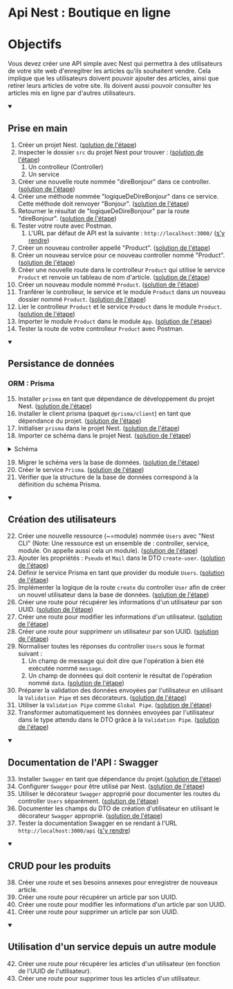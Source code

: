 # Api Nest : Boutique en ligne

# Objectifs

Vous devez créer une API simple avec Nest qui permettra à des utilisateurs de votre site web d'enregitrer les articles qu'ils souhaitent vendre. Cela implique que les utilisateurs doivent pouvoir ajouter des articles, ainsi que retirer leurs articles de votre site. Ils doivent aussi pouvoir consulter les articles mis en ligne par d'autres utilisateurs.

<details open><summary><h2>Prise en main</h2></summary>

1. Créer un projet Nest. ([solution de l'étape](https://github.com/benjGam/E-Commerce-API-NW/tree/01-cr%C3%A9er-un-projet-nest))
2. Inspecter le dossier `src` du projet Nest pour trouver : ([solution de l'étape](https://github.com/benjGam/E-Commerce-API-NW/tree/02-inspecter-src))
   1. Un controlleur (Controller)
   2. Un service
3. Créer une nouvelle route nommée "direBonjour" dans ce controller. ([solution de l'étape](https://github.com/benjGam/E-Commerce-API-NW/tree/03-cr%C3%A9er-une-route))
4. Créer une méthode nommée "logiqueDeDireBonjour" dans ce service. Cette méthode doit renvoyer "Bonjour". ([solution de l'étape](https://github.com/benjGam/E-Commerce-API-NW/tree/04-cr%C3%A9er-une-m%C3%A9thode-dans-un-service))
5. Retourner le résultat de "logiqueDeDireBonjour" par la route "direBonjour". ([solution de l'étape](https://github.com/benjGam/E-Commerce-API-NW/tree/05-retourner-le-resultat))
6. Tester votre route avec Postman.
   1. L'URL par défaut de API est la suivante : `http://localhost:3000/` ([s'y rendre](http://localhost:3000/))
7. Créer un nouveau controller appellé "Product". ([solution de l'étape](https://github.com/benjGam/E-Commerce-API-NW/tree/07-cr%C3%A9er-un-controller))
8. Créer un nouveau service pour ce nouveau controller nommé "Product". ([solution de l'étape](https://github.com/benjGam/E-Commerce-API-NW/tree/08-cr%C3%A9er-un-service))
9. Créer une nouvelle route dans le controlleur `Product` qui utilise le service `Product` et renvoie un tableau de nom d'article. ([solution de l'étape](https://github.com/benjGam/E-Commerce-API-NW/tree/09-cr%C3%A9er-une-route))
10. Créer un nouveau module nommé `Product`. ([solution de l'étape](https://github.com/benjGam/E-Commerce-API-NW/tree/10-cr%C3%A9er-un-module-product))
11. Tranférer le controlleur, le service et le module `Product` dans un nouveau dossier nommé `Product`. ([solution de l'étape](https://github.com/benjGam/E-Commerce-API-NW/tree/11-transf%C3%A9rer-dans-un-dossier))
12. Lier le controlleur `Product` et le service `Product` dans le module `Product`. ([solution de l'étape](https://github.com/benjGam/E-Commerce-API-NW/tree/12-lier-controller-et-service-au-module))
13. Importer le module `Product` dans le module `App`. ([solution de l'étape](https://github.com/benjGam/E-Commerce-API-NW/tree/13-importer-module-product-dans-module-app))
14. Tester la route de votre controlleur `Product` avec Postman.
</details>

<details open><summary><h2>Persistance de données</h2></summary>

### ORM : Prisma

15. Installer `prisma` en tant que dépendance de développement du projet Nest. ([solution de l'étape](https://github.com/benjGam/E-Commerce-API-NW/tree/15-installer-prisma))
16. Installer le client prisma (paquet `@prisma/client`) en tant que dépendance du projet. ([solution de l'étape](https://github.com/benjGam/E-Commerce-API-NW/tree/16-installer-le-client-prisma))
17. Initialiser `prisma` dans le projet Nest. ([solution de l'étape](https://github.com/benjGam/E-Commerce-API-NW/tree/17-initialiser-prisma))
18. Importer ce schéma dans le projet Nest. ([solution de l'étape](https://github.com/benjGam/E-Commerce-API-NW/tree/18-importer-le-sch%C3%A9ma))
<details>  
<summary>Schéma</summary>

```prisma
generator client {
  provider = "prisma-client-js"
}

datasource db {
  provider = "postgresql"
  url      = env("DB_URL")
}

model Products {
  UUID        String @id(map: "products_uuid") @unique() @default(uuid()) @db.VarChar(36) //UUIDv4
  Name        String @db.VarChar(50)
  Price       Int
  Description String @db.Text()
  authorUUID  String @db.VarChar(36) // Ref to UUIDv4
  Author      Users  @relation(map: "product_author", fields: [authorUUID], references: [UUID])
}

model Users {
  UUID     String     @id(map: "users_uuid") @unique() @default(uuid()) @db.VarChar(36) //UUIDv4
  Pseudo   String     @unique() @db.VarChar(50)
  Mail     String     @unique() @db.VarChar(75)
  Products Products[]
}
```

</details>

19. Migrer le schéma vers la base de données. ([solution de l'étape](https://github.com/benjGam/E-Commerce-API-NW/tree/19-migrer-le-sch%C3%A9ma))
20. Créer le service `Prisma`. ([solution de l'étape](https://github.com/benjGam/E-Commerce-API-NW/tree/20-cr%C3%A9er-le-service-prisma)) 
21. Vérifier que la structure de la base de données correspond à la définition du schéma Prisma.

</details>

<details open><summary><h2>Création des utilisateurs</h2></summary>

22. Créer une nouvelle ressource (~=module) nommée `Users` avec "Nest CLI" (Note: Une ressource est un ensemble de : controller, service, module. On appelle aussi cela un module). ([solution de l'étape](https://github.com/benjGam/E-Commerce-API-NW/tree/22-cr%C3%A9er-ressource-users)) 
23. Ajouter les propriétés : `Pseudo` et `Mail` dans le DTO `create-user`. ([solution de l'étape](https://github.com/benjGam/E-Commerce-API-NW/tree/23-ajouter-les-propri%C3%A9t%C3%A9s-au-dto)) 
24. Définir le service Prisma en tant que provider du module `Users`. ([solution de l'étape](https://github.com/benjGam/E-Commerce-API-NW/tree/24-utiliser-le-service-prisma-comme-provider)) 
25. Implémenter la logique de la route `create` du controller `User` afin de créer un nouvel utilisateur dans la base de données. ([solution de l'étape](https://github.com/benjGam/E-Commerce-API-NW/tree/25-impl%C3%A9menter-la-logique-de-la-route-create)) 
26. Créer une route pour récupérer les informations d'un utilisateur par son UUID. ([solution de l'étape](https://github.com/benjGam/E-Commerce-API-NW/tree/26-cr%C3%A9er-une-route-pour-r%C3%A9cup%C3%A9rer))
27. Créer une route pour modifier les informations d'un utilisateur. ([solution de l'étape](https://github.com/benjGam/E-Commerce-API-NW/tree/27-cr%C3%A9er-une-route-pour-modifier))
28. Créer une route pour supprimenr un utilisateur par son UUID. ([solution de l'étape](https://github.com/benjGam/E-Commerce-API-NW/tree/28-cr%C3%A9er-une-route-pour-supprimenr))
29. Normaliser toutes les réponses du controller `Users` sous le format suivant : 
    1. Un champ de message qui doit dire que l'opération à bien été exécutée nommé `message`.
    2. Un champ de données qui doit contenir le résultat de l'opération nommé `data`. ([solution de l'étape](https://github.com/benjGam/E-Commerce-API-NW/tree/29-normaliser-les-r%C3%A9ponses))
30. Préparer la validation des données envoyées par l'utilisateur en utilisant la `Validation Pipe` et ses décorateurs. ([solution de l'étape](https://github.com/benjGam/E-Commerce-API-NW/tree/30-valider-les-entr%C3%A9es-utilisateurs))
31. Utiliser la `Validation Pipe` comme `Global Pipe`. ([solution de l'étape](https://github.com/benjGam/E-Commerce-API-NW/tree/31-utiliser-la-validation-pipe))
32. Transformer automatiquement les données envoyées par l'utilisateur dans le type attendu dans le DTO grâce à la `Validation Pipe`. ([solution de l'étape](https://github.com/benjGam/E-Commerce-API-NW/tree/32-tranformer-automatiquement-les-donn%C3%A9es))

</details>

<details open>
<summary><h2>Documentation de l'API : Swagger</h2></summary>

33. Installer `Swagger` en tant que dépendance du projet.([solution de l'étape](https://github.com/benjGam/E-Commerce-API-NW/tree/33-installer-swagger))
34. Configurer `Swagger` pour être utilisé par Nest. ([solution de l'étape](https://github.com/benjGam/E-Commerce-API-NW/tree/34-configurer-swagger))
35. Utiliser le décorateur `Swagger` approprié pour documenter les routes du controller `Users` séparément. ([solution de l'étape](https://github.com/benjGam/E-Commerce-API-NW/tree/35-documenter-le-controller-users))
36. Documenter les champs du DTO de création d'utilisateur en utilisant le décorateur `Swagger` approprié. ([solution de l'étape](https://github.com/benjGam/E-Commerce-API-NW/tree/36-documenter-les-champs-d'un-dto))
37. Tester la documentation Swagger en se rendant à l'URL `http://localhost:3000/api` ([s'y rendre](http://localhost:3000/api))

</details>

<details open>
<summary><h2>CRUD pour les produits</h2></summary>

38. Créer une route et ses besoins annexes pour enregistrer de nouveaux article.
39. Créer une route pour récupérer un article par son UUID.
40. Créer une route pour modifier les informations d'un article par son UUID.
41. Créer une route pour supprimer un article par son UUID.

</details>

<details open>
<summary><h2>Utilisation d'un service depuis un autre module</h2></summary>

42. Créer une route pour récupérer les articles d'un utilisateur (en fonction de l'UUID de l'utilisateur).
43. Créer une route pour supprimer tous les articles d'un utilisateur.

</details>